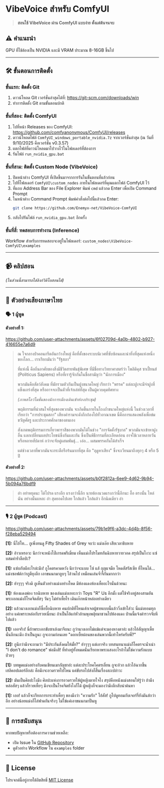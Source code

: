 # VibeVoice สำหรับ ComfyUI

> **สอนใช้ VibeVoice ผ่าน ComfyUI แบบง่าย ตั้งแต่ต้นจนจบ**

## ⚠️ คำแนะนำ
GPU ที่ใช้ต้องเป็น NVIDIA และมี VRAM ประมาณ 8-16GB ขึ้นไป

---

## 🛠️ ขั้นตอนการติดตั้ง

### ขั้นแรก: ติดตั้ง Git

1. ดาวน์โหลด Git เวอร์ชั่นล่าสุดได้ที่: https://git-scm.com/downloads/win
2. ทำการติดตั้ง Git ตามขั้นตอนปกติ

### ขั้นที่สอง: ติดตั้ง ComfyUI

1. ไปที่หน้า Releases ของ ComfyUI: https://github.com/comfyanonymous/ComfyUI/releases
2. ดาวน์โหลดไฟล์ `ComfyUI_windows_portable_nvidia.7z` จากเวอร์ชั่นล่าสุด (ณ วันที่ 9/10/2025 คือเวอร์ชั่น v0.3.57)
3. แตกไฟล์ที่ดาวน์โหลดมาไปวางไว้ในโฟลเดอร์ที่ต้องการ
4. รันไฟล์ `run_nvidia_gpu.bat`

### ขั้นที่สาม: ติดตั้ง Custom Node (VibeVoice)

1. ปิดหน้าต่าง ComfyUI ที่เปิดขึ้นมาจากการรันในขั้นตอนที่แล้วก่อน
2. ไปที่โฟลเดอร์ `ComfyUI\custom_nodes` ภายในโฟลเดอร์ที่คุณแตกไฟล์ ComfyUI ไว้
3. ที่แถบ Address Bar ของ File Explorer พิมพ์ `cmd` แล้วกด Enter เพื่อเปิด Command Prompt
4. ในหน้าต่าง Command Prompt พิมพ์คำสั่งต่อไปนี้แล้วกด Enter:
   ```bash
   git clone https://github.com/Enemyx-net/VibeVoice-ComfyUI
   ```
5. กลับไปรันไฟล์ `run_nvidia_gpu.bat` อีกครั้ง

### ขั้นที่สี่: ทดสอบการทำงาน (Inference)

Workflow สำหรับการทดสอบจะอยู่ในโฟลเดอร์: `custom_nodes\VibeVoice-ComfyUI\examples`

---

## 📹 คลิปสอน

*(ในส่วนนี้สามารถใส่ลิงก์วิดีโอสอนได้)*

---

## 🎤 ตัวอย่างเสียงภาษาไทย

### 🗣️ 1 ผู้พูด

#### ตัวอย่างที่ 1:

https://github.com/user-attachments/assets/6f02709d-4a0b-4802-b927-416655e7a6d9
> ณ ใจกลางป่าคอนกรีตอันกว้างใหญ่ คือที่ตั้งของระบบนิเวศที่ซับซ้อนและน่าทึ่งที่สุดแห่งหนึ่งของโลก... เราเรียกมันว่า "รัฐสภา"
> 
> ที่แห่งนี้ คือถิ่นอาศัยของสิ่งมีชีวิตสายพันธุ์พิเศษ ที่มีชื่อทางวิทยาศาสตร์ว่า โพลิติคุส ซาเปี้ยนส์ (Politicus Sapiens) หรือที่เรารู้จักกันในชื่อสามัญว่า "นักการเมือง"
> 
> พวกมันคือสัตว์สังคม ที่มักรวมตัวกันเป็นฝูงขนาดใหญ่ เรียกว่า "พรรค" แต่ละฝูงจะมีจ่าฝูงที่แข็งแกร่งที่สุด หรืออาจจะเป็นตัวที่เจ้าเล่ห์ที่สุด เป็นผู้ควบคุมทิศทาง
> 
> *(ภาพสโลว์โมชั่นของนักการเมืองเดินเข้าห้องประชุม)*
> 
> พฤติกรรมที่น่าสนใจที่สุดของพวกมัน จะเกิดขึ้นภายในโถงถ้ำขนาดใหญ่แห่งนี้ ในช่วงเวลาที่เรียกว่า "การประชุมสภา" เสียงคำรามจะดังกึกก้องไปทั่วอาณาเขต นี่คือการแสดงพลังเพื่อข่มขวัญศัตรู และประกาศศักดาของตนเอง
> 
> สังเกตพฤติกรรมการเกี้ยวพาราสีของพวกมันได้ในช่วง "การจัดตั้งรัฐบาล" พวกมันจะเข้าหาฝูงอื่น แลกเปลี่ยนผลประโยชน์ซึ่งกันและกัน ซึ่งเป็นพิธีกรรมที่ละเอียดอ่อน อาจใช้เวลาหลายวัน หรือหลายสัปดาห์ กว่าจะจับคู่ผสมพันธุ์... เอ่อ... ผสมพรรคกันได้สำเร็จ
> 
> แต่ช่วงเวลาที่พวกมันจะกระตือรือร้นมากที่สุด คือ "ฤดูหาเสียง" ซึ่งจะเวียนมาถึงทุกๆ 4 หรือ 5 ปี



#### ตัวอย่างที่ 2:
https://github.com/user-attachments/assets/b0f2812a-6ee9-4d62-9b94-5b094a76bdf9
> อ๋า อย่าหยุดนะ ได้โปรด แรงอีก แรงกว่านี้อีก นายต้องนวดแรงกว่านี้อีกนะ อื้อ ตรงนั้น ไหล่ฉัน อย่างนั้นแหละ อ๋า สุดยอดไปเลย ใกล้แล้ว ใกล้แล้ว อีกนิดเดียว อ๋า



---

### 🎙️ 2 ผู้พูด (Podcast)


https://github.com/user-attachments/assets/79b1e9f6-a3dc-4d4b-8f56-f28eba529494

**[1]:** นี่ไอ้โท... กูเพิ่งทนดู Fifty Shades of Grey จบว่ะ แม่งเอ๊ย เสียเวลาชิบหาย

**[2]:** อ้าวเหรอวะ นึกว่าจะหนังโป๊เกรดพรีเมี่ยม เห็นแม่งโปรโมทกันฉิบหายวายวอด สรุปเป็นไงวะ แซ่บสมคำร่ำลือป่ะ?

**[1]:** แซ่บกับผีอะไรล่ะมึง! กูโคตรคาดหวัง นึกว่าจะแบบ โซ่ แส้ กุญแจมือ โหดสัสรัสเซีย ที่ไหนได้... แม่งซอฟต์กว่ากูตียุงอีก เอาขนนกมาลูบๆ ไล้วนไป เหมือนเล่นจ้ำจี้กันมากกว่า

**[2]:** ฮ่าๆๆๆ จริงดิ กูเห็นตัวอย่างแม่งอย่างโหด มีห้องแดงห้องเหี้ยอะไรนั่นด้วยนะ

**[1]:** ห้องแดงพ่อง รกฉิบหาย ของเล่นแม่งเยอะกว่า Toys "R" Us อีกมั้ง แต่ใช้จริงอยู่สองสามอัน พระเอกแม่งก็โรคจิตสัสๆ วันๆ ไม่ทำเหี้ยไร เดินเก๊กหน้าหล่ออย่างเดียว

**[2]:** แล้วนางเอกแม่งก็ซื่อบื้อฉิบหาย คนปกติที่ไหนเค้าเจอผู้ชายแบบนี้แล้ววิ่งเข้าใส่วะ นี่แม่งยอมทุกอย่าง แค่เพราะหล่อกับรวยเนี่ยนะ ถ้าเป็นไอ้แก่หัวล้านพุงพลุ้ยมาชวนไปห้องแดง ป่านนี้แจ้งตำรวจจับหีไปแล้ว

**[1]:** เออจริง! นี่ถ้าพระเอกขับซาเล้งมาจีบนะ กูว่านางเอกไม่แม้แต่จะมองหางตาอ่ะ แล้วไอ้สัญญาเหี้ยนั่นอีกนะมึง ถ้าเป็นกูนะ กูจะถามก่อนเลย "ดอกเบี้ยผ่อนของเล่นพวกนี้เท่าไหร่ครับพี่?"

**[2]:** กูนึกว่ามึงจะถามว่า "มีประกันสังคมให้มั้ย?" ฮ่าๆๆๆ แต่เอาจริง บทสนทนาแม่งก็โคตรจะน้ำเน่า "I don't do romance" พ่อมึงสิ! ที่ทำอยู่ทั้งหมดนั่นเรียกหาพระแสงอะไรถ้าไม่ใช่ความรักแบบป่วยๆ

**[1]:** บทพูดแม่งอย่างกับคนเขียนเมากัญชาอ่ะ แต่ละประโยคโคตรเลี่ยน กูจะอ้วก แล้วไอ้ฉากขึ้นเฮลิคอปเตอร์อีกล่ะ คือมึงจะอวดรวยไปไหน แค่ขับรถไปส่งก็สิ้นเรื่องละเปล่าวะ

**[2]:** มันเป็นศิลปะไงมึง ศิลปะแห่งการอวดรวยให้ผู้หญิงตายใจไง สรุปคือหนังแม่งสอนให้รู้ว่า ถ้ามึงหล่อสัสๆ แล้วก็รวยเหี้ยๆ มึงจะเป็นโรคจิตยังไงก็ได้ ผู้หญิงก็จะมองว่ามึงลึกลับน่าค้นหา

**[1]:** เออ! แล้วก็จะเรียกการกระทำเหี้ยๆ ของมึงว่า "ความรัก" ไอ้สัส! กูไปดูทอมกับเจอร์รี่ยังมันส์กว่าอีก อย่างน้อยแม่งก็ไล่ฟาดกันจริงๆ ไม่ใช่แค่เอาขนนกมาปั่นหู



---

## 🤝 การสนับสนุน

หากพบปัญหาหรือต้องการความช่วยเหลือ:
- เปิด Issue ใน [GitHub Repository](https://github.com/Enemyx-net/VibeVoice-ComfyUI/issues)
- ดูตัวอย่าง Workflow ใน `examples` folder

---

## 📄 License

โปรเจกต์นี้อยู่ภายใต้ลิขสิทธิ์ [MIT License](LICENSE)
